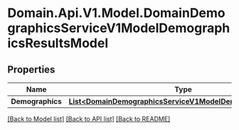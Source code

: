 # Domain.Api.V1.Model.DomainDemographicsServiceV1ModelDemographicsResultsModel
## Properties

Name | Type | Description | Notes
------------ | ------------- | ------------- | -------------
**Demographics** | [**List&lt;DomainDemographicsServiceV1ModelDemographicsModel&gt;**](DomainDemographicsServiceV1ModelDemographicsModel.md) |  | [optional] 

[[Back to Model list]](../README.md#documentation-for-models) [[Back to API list]](../README.md#documentation-for-api-endpoints) [[Back to README]](../README.md)

